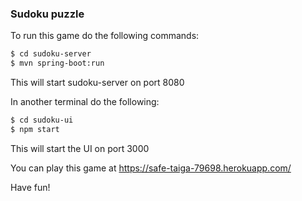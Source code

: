 <h3> Sudoku puzzle </h3>

To run this game do the following commands:

```bash
$ cd sudoku-server
$ mvn spring-boot:run
```
This will start sudoku-server on port 8080


In another terminal do the following:

```bash
$ cd sudoku-ui
$ npm start
```
This will start the UI on port 3000


You can play this game at https://safe-taiga-79698.herokuapp.com/

Have fun!

